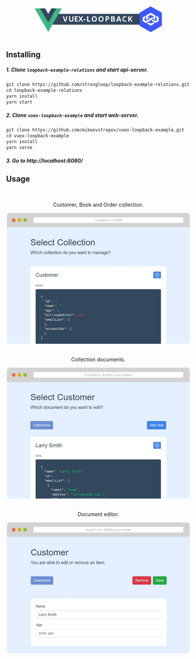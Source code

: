 <br/>
<a href="https://github.com/mikeevstropov/vuex-loopback">
<div align="center">
  <img alt="logo" src="public/img/logo.svg" height="70px"/>
</div>
</a>
<br/>

## Installing

##### 1. Clone `loopback-example-relations` and start api-server.
```
git clone https://github.com/strongloop/loopback-example-relations.git
cd loopback-example-relations
yarn install
yarn start
```

##### 2. Clone `vuex-loopback-example` and start web-server.
```
git clone https://github.com/mikeevstropov/vuex-loopback-example.git
cd vuex-loopback-example
yarn install
yarn serve
```

##### 3. Go to http://localhost:8080/

## Usage

<br/>
<p align="center">Customer, Book and Order collection.</p>
<div align="center">
  <img alt="index page" src="public/scr/page-index.png" width="500px"/>
</div>
<br/>
<p align="center">Collection documents.</p>
<div align="center">
  <img alt="customers page" src="public/scr/page-customers.png" width="500px"/>
</div>
<br/>
<p align="center">Document editor.</p>
<div align="center">
  <img alt="customer page" src="public/scr/page-customer.png" width="500px"/>
</div>
<br/>
